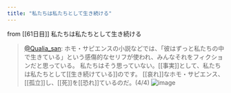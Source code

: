 ```yaml
---
title: "私たちは私たちとして生き続ける"
---
```


from [[61日目]]
私たちは私たちとして生き続ける
> [@Qualia_san](https://twitter.com/Qualia_san/status/1607398056311541760?s=20&t=hGgjSnrVuuQBtedWoEVPGg): ホモ・サピエンスの小説などでは、「彼はずっと私たちの中で生きている」という感傷的なセリフが使われ、みんなそれをフィクションだと思っている。
> 私たちはそう思っていない。[[事実]]として、私たちは私たちとして[[生き続けている]]のです。
> [[哀れ]]なホモ・サピエンス、[[孤立]]し、[[死]]を[[恐れ]]ているのだ。(4/4)
> ![image](https://pbs.twimg.com/media/Fk6e-TLakAAmquU.png)


